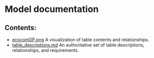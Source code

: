# Model documentation

## Contents:
* [ecocomDP.png](https://github.com/EDIorg/ecocomDP/blob/master/documentation/model/ecocomDP.png) A visualization of table contents and relationships. 
* [table_descriptions.md](https://github.com/EDIorg/ecocomDP/blob/master/documentation/model/table_description.md) An authoritative set of table descriptions, relationships, and requirements.
